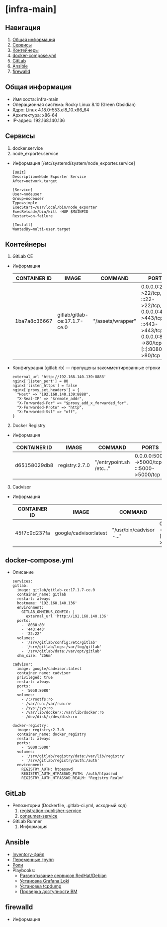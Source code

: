 # [infra-main]

## Навигация
1. [Общая информация](index.md#общаяинформация)
2. [Сервисы](index.md#сервисы)
3. [Контейнеры](index.md#контейнеры)
4. [docker-compose.yml](index.md#docker-compose.yml)
5. [GitLab](index.md#GitLab)
6. [Ansible](index.md#Ansible)
7. [firewalld](index.md#firewalld)

## Общая информация
 - Имя хоста: infra-main 
 - Операционная система: Rocky Linux 8.10 (Green Obsidian)
 - Ядро: Linux 4.18.0-553.el8_10.x86_64   
 - Архитектура: x86-64
 - IP-адрес: 192.168.140.136

## Сервисы
  1. docker.service
  2. node_exporter.service
  - Информация [/etc/systemd/system/node_exporter.service]
    ```
    [Unit]
    Description=Node Exporter Service
    After=network.target
    
    [Service]
    User=nodeuser
    Group=nodeuser
    Type=simple
    ExecStart=/usr/local/bin/node_exporter
    ExecReload=/bin/kill -HUP $MAINPID
    Restart=on-failure
    
    [Install]
    WantedBy=multi-user.target
    ```

## Контейнеры
  1. GitLab CE
  - Информация
    
    | CONTAINER ID | IMAGE | COMMAND | PORTS | NAMES |
    | ------------ | ---- | -------- | ----- | ----- |
    | 1ba7a8c36667 | gitlab/gitlab-ce:17.1.7-ce.0 | "/assets/wrapper" | 0.0.0.0:22->22/tcp, :::22->22/tcp, 0.0.0.0:443->443/tcp, :::443->443/tcp, 0.0.0.0:8080->80/tcp, [::]:8080->80/tcp | gitlab |
    
  - Конфигурация [gitlab.rb] — пропущены закомментированные строки
    ```
    external_url 'http://192.168.140.139:8888'
    nginx['listen_port'] = 80
    nginx['listen_https'] = false
    nginx['proxy_set_headers'] = {
      "Host" => "192.168.140.139:8888",
      "X-Real-IP" => "$remote_addr",
      "X-Forwarded-For" => "$proxy_add_x_forwarded_for",
      "X-Forwarded-Proto" => "http",
      "X-Forwarded-Ssl" => "off",
    }
    ```
  2. Docker Registry
  - Информация
    
    | CONTAINER ID | IMAGE | COMMAND | PORTS | NAMES |
    | ------------ | ----- |-------- |------ |------ |
    | d65158029db8 | registry:2.7.0 | "/entrypoint.sh /etc…" | 0.0.0.0:5000->5000/tcp, :::5000->5000/tcp | docker_registry |
    
  3. Cadvisor
  - Информация

    | CONTAINER ID | IMAGE | COMMAND | PORTS | NAMES |
    | ------------ | ----- |-------- |------ |------ |
    | 45f7c9d237fa | google/cadvisor:latest | "/usr/bin/cadvisor -…" | 0.0.0.0:5050->8080/tcp, [::]:5050->8080/tcp | cadvisor |

## docker-compose.yml
  - Описание
    ```
    services:
    gitlab:
      image: gitlab/gitlab-ce:17.1.7-ce.0
      container_name: gitlab
      restart: always
      hostname: '192.168.140.136'
      environment:
        GITLAB_OMNIBUS_CONFIG: |
          external_url 'http://192.168.140.136'
      ports:
        - '8080:80'
        - '443:443'
        - '22:22'
      volumes:
        - '/srv/gitlab/config:/etc/gitlab'
        - '/srv/gitlab/logs:/var/log/gitlab'
        - '/srv/gitlab/data:/var/opt/gitlab'
      shm_size: '256m'
  
    cadvisor:
      image: google/cadvisor:latest
      container_name: cadvisor
      privileged: true
      restart: always
      ports:
        - '5050:8080'
      volumes:
        - /:/rootfs:ro
        - /var/run:/var/run:rw
        - /sys:/sys:ro
        - /var/lib/docker/:/var/lib/docker:ro
        - /dev/disk/:/dev/disk:ro
  
    docker-registry:
      image: registry:2.7.0
      container_name: docker_registry
      restart: always
      ports:
        - '5000:5000'
      volumes:
        - '/srv/gitlab/registry/data:/var/lib/registry'
        - '/srv/gitlab/registry/auth:/auth'
      environment:
        REGISTRY_AUTH: htpasswd
        REGISTRY_AUTH_HTPASSWD_PATH: /auth/htpasswd
        REGISTRY_AUTH_HTPASSWD_REALM: "Registry Realm"
    ```

## GitLab
  - Репозитории (Dockerfile, .gitlab-ci.yml, исходный код)
    1. [registration-publisher-service](https://github.com/perc400/registration-publisher-service-web)
    2. [consumer-service](https://github.com/perc400/consumer-service-console)
  - GitLab Runner
    1. Информация

## Ansible
  - [Inventory-файл](https://github.com/perc400/ansible/blob/main/hosts)
  - [Переменные групп](https://github.com/perc400/ansible/blob/main/group_vars/all_VMs)
  - [Роли](https://github.com/perc400/ansible/tree/main/roles)
  - Playbooks:
      - [Развертывание сервисов RedHat/Debian](https://github.com/perc400/ansible/blob/main/install_services_pb.yml)
      - [Установка Grafana Loki](https://github.com/perc400/ansible/blob/main/install_loki_pb.yml)
      - [Установка tcpdump](https://github.com/perc400/ansible/blob/main/install_tcpdump_pb.yml)
      - [Проверка доступности ВМ](https://github.com/perc400/ansible/blob/main/ping_all_pb.yml)

## firewalld
  - Информация
